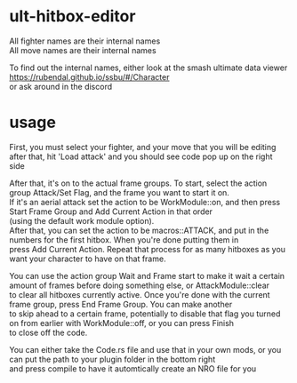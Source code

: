 # ult-hitbox-editor

All fighter names are their internal names  
All move names are their internal names  
  
To find out the internal names, either look at the smash ultimate data viewer https://rubendal.github.io/ssbu/#/Character  
or ask around in the discord

# usage

First, you must select your fighter, and your move that you will be editing  
after that, hit 'Load attack' and you should see code pop up on the right side  
  
  
After that, it's on to the actual frame groups. To start, select the action group Attack/Set Flag, and the frame you want to start it on.  
If it's an aerial attack set the action to be WorkModule::on, and then press Start Frame Group and Add Current Action in that order  
(using the default work module option).  
After that, you can set the action to be macros::ATTACK, and put in the numbers for the first hitbox. When you're done putting them in  
press Add Current Action. Repeat that process for as many hitboxes as you want your character to have on that frame.  
  
You can use the action group Wait and Frame start to make it wait a certain amount of frames before doing something else, or AttackModule::clear  
to clear all hitboxes currently active. Once you're done with the current frame group, press End Frame Group. You can make another  
to skip ahead to a certain frame, potentially to disable that flag you turned on from earlier with WorkModule::off, or you can press Finish  
to close off the code.  
  
  
You can either take the Code.rs file and use that in your own mods, or you can put the path to your plugin folder in the bottom right  
and press compile to have it automtically create an NRO file for you

